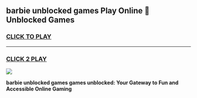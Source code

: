 
## barbie unblocked games Play Online 👋 Unblocked Games
<h3>
<a href="https://premium.freeplayer.one?title=barbie_unblocked_games&ref=19F">CLICK TO PLAY</a></h3>
<hr>

<h3>
<a href="https://premium.freeplayer.one?title=barbie_unblocked_games&ref=19F">CLICK 2 PLAY</a>
  
</h3>

<a href="https://premium.freeplayer.one?title=barbie_unblocked_games&ref=19F"><img src="https://clearcache.store/games.png"></a>


**barbie unblocked games games unblocked: Your Gateway to Fun and Accessible Online Gaming**
